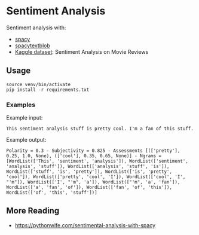 # Sentiment Analysis

Sentiment analysis with:

- [spacy](https://github.com/explosion/spacy-models)
- [spacytextblob](https://spacy.io/universe/project/spacy-textblob)
- [Kaggle dataset](https://www.kaggle.com/competitions/sentiment-analysis-on-movie-reviews/data?select=train.tsv.zip): Sentiment Analysis on Movie Reviews


## Usage

    source venv/bin/activate
    pip install -r requirements.txt

### Examples

Example input:

    This sentiment analysis stuff is pretty cool. I'm a fan of this stuff.

Example output:

    Polarity = 0.3 - Subjectivity = 0.825 - Assessments [(['pretty'], 0.25, 1.0, None), (['cool'], 0.35, 0.65, None)] - Ngrams = [WordList(['This', 'sentiment', 'analysis']), WordList(['sentiment', 'analysis', 'stuff']), WordList(['analysis', 'stuff', 'is']), WordList(['stuff', 'is', 'pretty']), WordList(['is', 'pretty', 'cool']), WordList(['pretty', 'cool', 'I']), WordList(['cool', 'I', "'m"]), WordList(['I', "'m", 'a']), WordList(["'m", 'a', 'fan']), WordList(['a', 'fan', 'of']), WordList(['fan', 'of', 'this']), WordList(['of', 'this', 'stuff'])]

## More Reading

- https://pythonwife.com/sentimental-analysis-with-spacy
